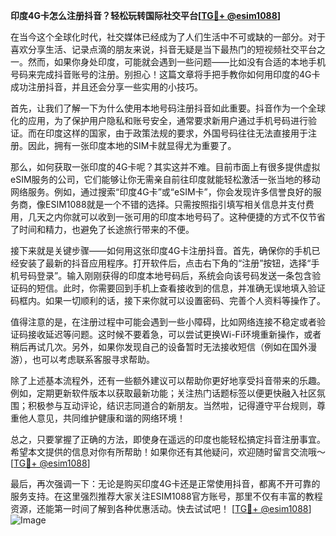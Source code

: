 **印度4G卡怎么注册抖音？轻松玩转国际社交平台[[TG💪+ @esim1088](https://t.me/s/esim1088)]**

在当今这个全球化时代，社交媒体已经成为了人们生活中不可或缺的一部分。对于喜欢分享生活、记录点滴的朋友来说，抖音无疑是当下最热门的短视频社交平台之一。然而，如果你身处印度，可能就会遇到一些问题——比如没有合适的本地手机号码来完成抖音账号的注册。别担心！这篇文章将手把手教你如何用印度的4G卡成功注册抖音，并且还会分享一些实用的小技巧。

首先，让我们了解一下为什么使用本地号码注册抖音如此重要。抖音作为一个全球化的应用，为了保护用户隐私和账号安全，通常要求新用户通过手机号码进行验证。而在印度这样的国家，由于政策法规的要求，外国号码往往无法直接用于注册。因此，拥有一张印度本地的SIM卡就显得尤为重要了。

那么，如何获取一张印度的4G卡呢？其实这并不难。目前市面上有很多提供虚拟eSIM服务的公司，它们能够让你无需亲自前往印度就能轻松激活一张当地的移动网络服务。例如，通过搜索“印度4G卡”或“eSIM卡”，你会发现许多信誉良好的服务商，像ESIM1088就是一个不错的选择。只需按照指引填写相关信息并支付费用，几天之内你就可以收到一张可用的印度本地号码了。这种便捷的方式不仅节省了时间和精力，也避免了长途旅行带来的不便。

接下来就是关键步骤——如何用这张印度4G卡注册抖音。首先，确保你的手机已经安装了最新的抖音应用程序。打开软件后，点击右下角的“注册”按钮，选择“手机号码登录”。输入刚刚获得的印度本地号码后，系统会向该号码发送一条包含验证码的短信。此时，你需要回到手机上查看接收到的信息，并准确无误地填入验证码框内。如果一切顺利的话，接下来你就可以设置密码、完善个人资料等操作了。

值得注意的是，在注册过程中可能会遇到一些小障碍，比如网络连接不稳定或者验证码接收延迟等问题。这时候不要着急，可以尝试更换Wi-Fi环境重新操作，或者稍后再试几次。另外，如果你发现自己的设备暂时无法接收短信（例如在国外漫游），也可以考虑联系客服寻求帮助。

除了上述基本流程外，还有一些额外建议可以帮助你更好地享受抖音带来的乐趣。例如，定期更新软件版本以获取最新功能；关注热门话题标签以便更快融入社区氛围；积极参与互动评论，结识志同道合的新朋友。当然啦，记得遵守平台规则，尊重他人意见，共同维护健康和谐的网络环境！

总之，只要掌握了正确的方法，即使身在遥远的印度也能轻松搞定抖音注册事宜。希望本文提供的信息对你有所帮助！如果你还有其他疑问，欢迎随时留言交流哦～ [[TG💪+ @esim1088](https://t.me/s/esim1088)]

最后，再次强调一下：无论是购买印度4G卡还是正常使用抖音，都离不开可靠的服务支持。在这里强烈推荐大家关注ESIM1088官方账号，那里不仅有丰富的教程资源，还能第一时间了解到各种优惠活动。快去试试吧！ [[TG💪+ @esim1088](https://t.me/s/esim1088)] ![Image](https://i.postimg.cc/4NQfJmqS/Snipaste-2025-05-13-00-14-12.png)